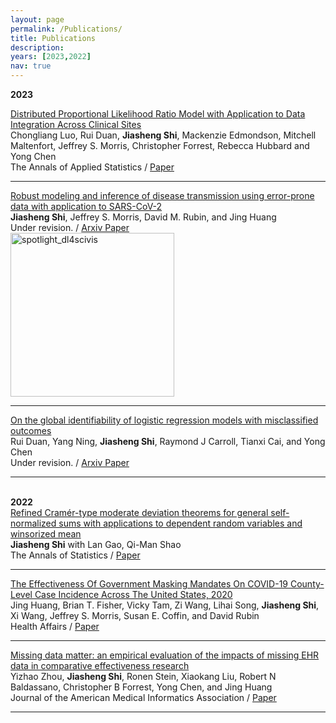 ```yaml
---
layout: page
permalink: /Publications/
title: Publications
description: 
years: [2023,2022]
nav: true
---
```

<div class="Publications">


<b> 2023 </b>
	
</div>
  <div class="text">
    <div class="title"><a name="PLRM" href="">Distributed Proportional Likelihood Ratio Model with Application to Data Integration Across Clinical Sites</a>
    </div> 
    <div class="authors">
	    <span class="author">Chongliang Luo, Rui Duan</span>,
	    <span class="author"><b>Jiasheng Shi</b></span>,
	    <span class="author">Mackenzie Edmondson, Mitchell Maltenfort, Jeffrey S. Morris, Christopher Forrest, Rebecca Hubbard and Yong Chen</span>
    </div>
    <div>
                  <span class="venue">The Annals of Applied Statistics</span> /
                  <span class="tag"><a href="">Paper</a></span>
    </div>
  </div>
	

<hr>

<div class="text">
    <div class="title"><a name="COVID-TSI" href="https://arxiv.org/pdf/2212.08282.pdf">Robust modeling and inference of disease transmission using error-prone data with application to SARS-CoV-2</a>
    </div> 
    <div class="authors">
	    <span class="author"><b>Jiasheng Shi</b></span>,
	    <span class="author">Jeffrey S. Morris, David M. Rubin, and Jing Huang</span>
    </div>
    <div>
                  <span class="venue">Under revision.</span> /
                  <span class="tag"><a href="https://arxiv.org/pdf/2212.08282.pdf">Arxiv Paper</a></span>
    </div>
    </div>
	 <div class="img"><img class="img_responsive" src="http://Jiasheng-Shi.github.io/assets/img/publications/COVID-TSI1.jpg" style="border:1px solid black width:601px;height:262px;" alt="spotlight_dl4scivis" class="center">
    </div>
  </div>

<hr>

  <div class="text">
    <div class="title"><a name="identifiability" href="https://arxiv.org/pdf/2103.12846.pdf">On the global identifiability of logistic regression models with misclassified outcomes</a>
    </div> 
    <div class="authors">
	    <span class="author">Rui Duan, Yang Ning</span>,
	    <span class="author"><b>Jiasheng Shi</b></span>,
	    <span class="author">Raymond J Carroll, Tianxi Cai, and Yong Chen</span>
    </div>
    <div>
                  <span class="venue">Under revision.</span> /
                  <span class="tag"><a href="https://arxiv.org/pdf/2103.12846.pdf">Arxiv Paper</a></span>
    </div>
  </div>
	

<hr>


<br> 	  
<b> 2022 </b> 
</div>

  <div class="text">
    <div class="title"><a name="RefindDeviationTheorem" href="http://Jiasheng-Shi.github.io/assets/pdf/RefindDeviationTheorem2022.pdf">Refined Cramér-type moderate deviation theorems for general self-normalized sums with applications to dependent random variables and winsorized mean</a>
    </div> 
    <div class="authors">
	    <span class="author"><b>Jiasheng Shi</b></span>
	    <span class="author">with Lan Gao, Qi-Man Shao</span>
    </div>
    <div>
                  <span class="venue">The Annals of Statistics</span> /
                  <span class="tag"><a href="http://Jiasheng-Shi.github.io/assets/pdf/RefindDeviationTheorem2022.pdf">Paper</a></span> 
    </div>
  </div>
	

<hr>
	
  <div class="text">
    <div class="title"><a name="MaskingMandates" href="http://Jiasheng-Shi.github.io/assets/pdf/MaskingMandatesHealthAffair.pdf">The Effectiveness Of Government Masking Mandates On COVID-19 County-Level Case Incidence Across The United States, 2020</a>
    </div> 
    <div class="authors">
	    <span class="author">Jing Huang, Brian T. Fisher, Vicky Tam, Zi Wang, Lihai Song</span>,
	    <span class="author"><b>Jiasheng Shi</b></span>,
	    <span class="author">Xi Wang, Jeffrey S. Morris, Susan E. Coffin, and David Rubin</span>
    </div>
    <div>
                  <span class="venue">Health Affairs</span> /
                  <span class="tag"><a href="http://Jiasheng-Shi.github.io/assets/pdf/MaskingMandatesHealthAffair.pdf">Paper</a></span>
    </div>
  </div>
	

<hr>


  <div class="text">
    <div class="title"><a name="EHRMissingness" href="https://academic.oup.com/jamia/article-abstract/30/7/1246/7126960">Missing data matter: an empirical evaluation of the impacts of missing EHR data in comparative effectiveness research</a>
    </div> 
    <div class="authors">
	    <span class="author">Yizhao Zhou</span>,
	    <span class="author"><b>Jiasheng Shi</b></span>,
	    <span class="author">Ronen Stein, Xiaokang Liu, Robert N Baldassano, Christopher B Forrest, Yong Chen, and Jing Huang</span>
    </div>
    <div>
                  <span class="venue">Journal of the American Medical Informatics Association</span> /
                  <span class="tag"><a href="https://academic.oup.com/jamia/article-abstract/30/7/1246/7126960">Paper</a></span>
    </div>
  </div>
	

<hr>
